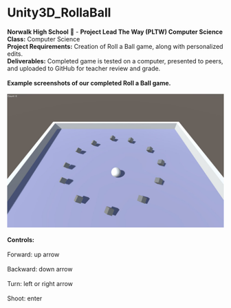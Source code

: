 # Unity3D_RollaBall 
<b>Norwalk High School</b> :school: - <b>Project Lead The Way (PLTW) Computer Science</b><br>
<b>Class:</b> Computer Science<br>
<b>Project Requirements:</b> Creation of Roll a Ball game, along with personalized edits.<br>
<b>Deliverables:</b> Completed game is tested on a computer, presented to peers, and uploaded to GitHub for teacher review and grade.   
<br>
<b>Example screenshots of our completed Roll a Ball game.</b><br><br>
![Alt text](https://github.com/EvelynDestiny/Unity3D_RollaBall/blob/master/screenshots/RollaBall.jpg)
<br><br>
<b>Controls:</b><br><br>Forward: up arrow <br><br>Backward: down arrow <br><br>Turn: left or right arrow <br><br>Shoot: enter<br><br>
